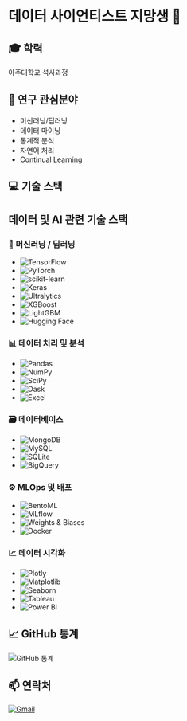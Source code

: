 # 데이터 사이언티스트 지망생 👋 

## 🎓 학력
아주대학교 석사과정

## 🔬 연구 관심분야
- 머신러닝/딥러닝
- 데이터 마이닝
- 통계적 분석
- 자연어 처리
- Continual Learning 

## 💻 기술 스택

## 데이터 및 AI 관련 기술 스택

### 🧠 머신러닝 / 딥러닝
- ![TensorFlow](https://img.shields.io/badge/TensorFlow-%23FF6F00.svg?style=for-the-badge&logo=TensorFlow&logoColor=white)
- ![PyTorch](https://img.shields.io/badge/PyTorch-%23EE4C2C.svg?style=for-the-badge&logo=PyTorch&logoColor=white)
- ![scikit-learn](https://img.shields.io/badge/scikit--learn-%23F7931E.svg?style=for-the-badge&logo=scikit-learn&logoColor=white)
- ![Keras](https://img.shields.io/badge/Keras-%23D00000.svg?style=for-the-badge&logo=Keras&logoColor=white)
- ![Ultralytics](https://img.shields.io/badge/Ultralytics-4A90E2?style=for-the-badge)
- ![XGBoost](https://img.shields.io/badge/XGBoost-%23FF7300.svg?style=for-the-badge&logo=xgboost&logoColor=white)
- ![LightGBM](https://img.shields.io/badge/LightGBM-%23FF9900.svg?style=for-the-badge&logo=lightgbm&logoColor=white)
- ![Hugging Face](https://img.shields.io/badge/HuggingFace-%23FFDA54.svg?style=for-the-badge&logo=huggingface&logoColor=black)

### 📊 데이터 처리 및 분석
- ![Pandas](https://img.shields.io/badge/pandas-%23150458.svg?style=for-the-badge&logo=pandas&logoColor=white)
- ![NumPy](https://img.shields.io/badge/numpy-%23013243.svg?style=for-the-badge&logo=numpy&logoColor=white)
- ![SciPy](https://img.shields.io/badge/SciPy-%230C55A5.svg?style=for-the-badge&logo=scipy&logoColor=white)
- ![Dask](https://img.shields.io/badge/Dask-%23EE9A00.svg?style=for-the-badge&logo=dask&logoColor=white)
- ![Excel](https://img.shields.io/badge/Microsoft_Excel-217346?style=for-the-badge&logo=microsoftexcel&logoColor=white)

### 🗃 데이터베이스
- ![MongoDB](https://img.shields.io/badge/MongoDB-%234ea94b.svg?style=for-the-badge&logo=mongodb&logoColor=white)
- ![MySQL](https://img.shields.io/badge/mysql-%2300f.svg?style=for-the-badge&logo=mysql&logoColor=white)
- ![SQLite](https://img.shields.io/badge/SQLite-%2307405e.svg?style=for-the-badge&logo=sqlite&logoColor=white)
- ![BigQuery](https://img.shields.io/badge/Google%20BigQuery-%234285F4.svg?style=for-the-badge&logo=googlecloud&logoColor=white)

### ⚙️ MLOps 및 배포
- ![BentoML](https://img.shields.io/badge/BentoML-000000?style=for-the-badge)
- ![MLflow](https://img.shields.io/badge/MLflow-%23d9ead3.svg?style=for-the-badge&logo=MLflow&logoColor=blue)
- ![Weights & Biases](https://img.shields.io/badge/Weights_&_Biases-FFBE00?style=for-the-badge&logo=WeightsAndBiases&logoColor=white)
- ![Docker](https://img.shields.io/badge/Docker-%230db7ed.svg?style=for-the-badge&logo=docker&logoColor=white)

### 📈 데이터 시각화
- ![Plotly](https://img.shields.io/badge/Plotly-%233F4F75.svg?style=for-the-badge&logo=plotly&logoColor=white)
- ![Matplotlib](https://img.shields.io/badge/Matplotlib-%23ffffff.svg?style=for-the-badge&logo=Matplotlib&logoColor=black)
- ![Seaborn](https://img.shields.io/badge/Seaborn-%23686E9F.svg?style=for-the-badge&logo=Seaborn&logoColor=white)
- ![Tableau](https://img.shields.io/badge/Tableau-E97627.svg?style=for-the-badge&logo=Tableau&logoColor=white)
- ![Power BI](https://img.shields.io/badge/Power%20BI-F2C811.svg?style=for-the-badge&logo=Power%20BI&logoColor=black)

## 📈 GitHub 통계
![GitHub 통계](https://github-readme-stats.vercel.app/api?username=aosdbfc&show_icons=true&theme=radical)

## 📫 연락처
[![Gmail](https://img.shields.io/badge/Gmail-D14836?style=for-the-badge&logo=gmail&logoColor=white)](mailto:aosdbfc@ajou.ac.kr)
